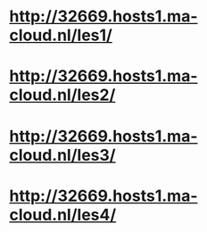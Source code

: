# http://32669.hosts1.ma-cloud.nl/les1/
# http://32669.hosts1.ma-cloud.nl/les2/
# http://32669.hosts1.ma-cloud.nl/les3/
# http://32669.hosts1.ma-cloud.nl/les4/
